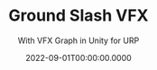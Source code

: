 ---
date: '2022-09-01T00:00:00.0000'
videosNames:
  - thumbnail.mp4
  - 13-finished.mp4
  - 12-spawn-debris-gravity.mp4
  - 11-debris-cell-fracture.mp4
  - 10-ground-shooter-script.mp4
  - 9-first-person-character-controller.mp4
  - 8-decals.mp4
  - 7-spawn-trail.mp4
  - 6-spawn-over-distance.mp4
  - 5-gradient-fade.mp4
  - 4-mesh-output.mp4
  - 3-slash-model.mp4
  - 2-uv-maps.mp4
  - 1-model-uv-map.mp4
youtubeVideoIds:
  - pybsA5K_S-c
title: Ground Slash VFX
subtitle: With VFX Graph in Unity for URP
implementationDetails:
  - Modeling of the 3D Meshes for the Slash and the Debris.
  - UV Mapping for the gradient texture of the Slash mesh.
  - Utilize VFX Graph
  - Spawning particles over distance, so the VFX leaves a trail of debris.
  - Decals to leave a burning effect on the ground/geometry.
  - Programming to snap the VFX to the geometry it goes over, to make it adjust
    dynamically to it.
  - Debris with random velocities, gravity and collision with plane.
  - First Person Character Controller with Input System to simulate the player
    using the VFX.
tags:
  - VFX Graph
  - URP
  - VFX
  - Unity
technology: UnityEngine
category: Visual Effects
---